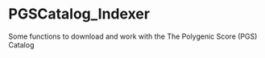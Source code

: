 # PGSCatalog_Indexer
Some functions to download and work with the The Polygenic Score (PGS) Catalog
